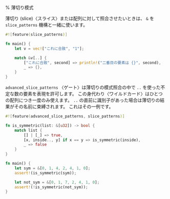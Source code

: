 % 薄切り模式

薄切り (slice)〈スライス〉または配列に対して照合させたいときは、
`&` を `slice_patterns` 機構と一緒に使います。

<!--If you want to match against a slice or array, you can use `&` with the
`slice_patterns` feature:-->

```rust
#![feature(slice_patterns)]

fn main() {
    let v = vec!["これに合致", "1"];

    match &v[..] {
        ["これに合致", second] => println!("二番目の要素は {}", second),
        _ => {},
    }
}
```

`advanced_slice_patterns` 〈ゲート〉は薄切りの模式照合の中で `..`
を使った不定な数の要素を表現を許可します。
この身代わり〈ワイルドカード〉はひとつの配列につき一度のみ使えます。
`..` の直前に識別子があった場合は薄切りの結果がその名前に束縛されます。
これはその一例です。

<!--The `advanced_slice_patterns` gate lets you use `..` to indicate any number of
elements inside a pattern matching a slice. This wildcard can only be used once
for a given array. If there's an identifier before the `..`, the result of the
slice will be bound to that name. For example:-->

```rust
#![feature(advanced_slice_patterns, slice_patterns)]

fn is_symmetric(list: &[u32]) -> bool {
    match list {
        [] | [_] => true,
        [x, inside.., y] if x == y => is_symmetric(inside),
        _ => false
    }
}

fn main() {
    let sym = &[0, 1, 4, 2, 4, 1, 0];
    assert!(is_symmetric(sym));

    let not_sym = &[0, 1, 7, 2, 4, 1, 0];
    assert!(!is_symmetric(not_sym));
}
```
